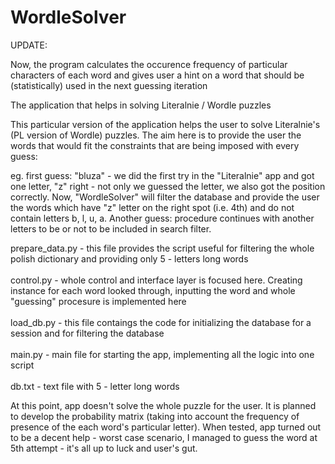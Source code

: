 # WordleSolver

UPDATE:

Now, the program calculates the occurence frequency of particular characters of each word and
gives user a hint on a word that should be (statistically) used in the next guessing iteration

The application that helps in solving Literalnie / Wordle puzzles

This particular version of the application helps the user to solve Literalnie's (PL version of Wordle) puzzles.
The aim here is to provide the user the words that would fit the constraints that are being imposed with every guess:

eg. first guess: "bluza" - we did the first try in the "Literalnie" app and got one letter, "z" right - not only we guessed the letter, we also got the position correctly. 
Now, "WordleSolver" will filter the database and provide the user the words which have "z" letter on the right spot (i.e. 4th) and do not contain letters b, l, u, a.
Another guess: procedure continues with another letters to be or not to be included in search filter. 

prepare_data.py - this file provides the script useful for filtering the whole polish dictionary and providing only 5 - letters long words
<br>
<br>
control.py - whole control and interface layer is focused here. Creating instance for each word looked through, inputting the word and whole "guessing" procesure is implemented here
<br>
<br>
load_db.py - this file contaings the code for initializing the database for a session and for filtering the database
<br>
<br>
main.py - main file for starting the app, implementing all the logic into one script
<br>
<br>
db.txt - text file with 5 - letter long words

At this point, app doesn't solve the whole puzzle for the user. It is planned to develop the probability matrix (taking into account the frequency of presence of the each word's particular letter).
When tested, app turned out to be a decent help - worst case scenario, I managed to guess the word at 5th attempt - it's all up to luck and user's gut. 


